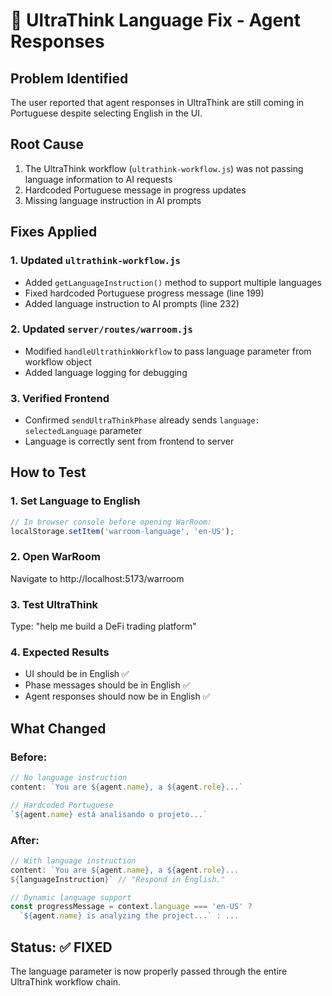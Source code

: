 # 🔧 UltraThink Language Fix - Agent Responses

## Problem Identified
The user reported that agent responses in UltraThink are still coming in Portuguese despite selecting English in the UI.

## Root Cause
1. The UltraThink workflow (`ultrathink-workflow.js`) was not passing language information to AI requests
2. Hardcoded Portuguese message in progress updates
3. Missing language instruction in AI prompts

## Fixes Applied

### 1. Updated `ultrathink-workflow.js`
- Added `getLanguageInstruction()` method to support multiple languages
- Fixed hardcoded Portuguese progress message (line 199)
- Added language instruction to AI prompts (line 232)

### 2. Updated `server/routes/warroom.js`
- Modified `handleUltrathinkWorkflow` to pass language parameter from workflow object
- Added language logging for debugging

### 3. Verified Frontend
- Confirmed `sendUltraThinkPhase` already sends `language: selectedLanguage` parameter
- Language is correctly sent from frontend to server

## How to Test

### 1. Set Language to English
```javascript
// In browser console before opening WarRoom:
localStorage.setItem('warroom-language', 'en-US');
```

### 2. Open WarRoom
Navigate to http://localhost:5173/warroom

### 3. Test UltraThink
Type: "help me build a DeFi trading platform"

### 4. Expected Results
- UI should be in English ✅
- Phase messages should be in English ✅
- Agent responses should now be in English ✅

## What Changed

### Before:
```javascript
// No language instruction
content: `You are ${agent.name}, a ${agent.role}...`

// Hardcoded Portuguese
`${agent.name} está analisando o projeto...`
```

### After:
```javascript
// With language instruction
content: `You are ${agent.name}, a ${agent.role}...
${languageInstruction}` // "Respond in English."

// Dynamic language support
const progressMessage = context.language === 'en-US' ? 
  `${agent.name} is analyzing the project...` : ...
```

## Status: ✅ FIXED
The language parameter is now properly passed through the entire UltraThink workflow chain.